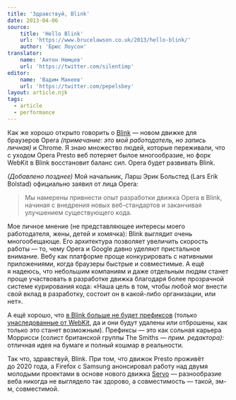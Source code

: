 ```yaml
---
title: 'Здравствуй, Blink'
date: 2013-04-06
source:
    title: 'Hello Blink'
    url: 'https://www.brucelawson.co.uk/2013/hello-blink/'
    author: 'Брюс Лоусон'
translator:
    name: 'Антон Немцев'
    url: 'https://twitter.com/silentimp'
editor:
    name: 'Вадим Макеев'
    url: 'https://twitter.com/pepelsbey'
layout: article.njk
tags:
  - article
  - performance
---
```


Как же хорошо открыто говорить о [Blink](http://blog.chromium.org/2013/04/blink-rendering-engine-for-chromium.html) — новом движке для браузеров Opera _(примечание: это мой работодатель, но запись личная)_ и Сhrome. Я знаю множество людей, которые переживали, что с уходом Opera Presto веб потеряет былое многообразие, но форк WebKit в Blink восстановит баланс сил. Opera будет развивать Blink.

_(Добавлено позднее)_ Мой начальник, Ларш Эрик Больстед (Lars Erik Bolstad) официально заявил от лица Opera:

> Мы намерены привнести опыт разработки движка Opera в Blink, начиная с внедрения новых веб-стандартов и заканчивая улучшением существующего кода.

Мое личное мнение (не представляющее интересы моего работодателя, жены, детей и хомячка): Blink выглядит очень многообещающе. Его архитектура позволяет увеличить скорость работы — то, чему Opera и Google давно уделяют пристальное внимание. Вебу как платформе проще конкурировать с нативными приложениями, когда браузеры быстрые и совместимые. А ещё я надеюсь, что небольшим компаниям и даже отдельным людям станет проще участвовать в разработке движка благодаря более прозрачной системе курирования кода: «Наша цель в том, чтобы любой мог внести свой вклад в разработку, состоит он в какой-либо организации, или нет».

А ещё хорошо, что [в Blink больше не будет префиксов](http://www.chromium.org/blink#vendor-prefixes) (только [унаследованные от WebKit](http://www.chromium.org/blink/developer-faq#TOC-Will-we-see-a--chrome--vendor-prefix-now-), да и они будут удалены или отброшены, как только это станет возможным). Префиксы — это как сольная карьера Моррисси (солист британской группы The Smiths — _прим. редактора):_ отличная идея на бумаге и полный кошмар в реальности.

Так что, здравствуй, Blink. При том, что движок Presto проживёт до 2020 года, а Firefox с Samsung анонсировал работу над двумя молодыми проектами в основе нового движка [Servo](https://blog.mozilla.org/blog/2013/04/03/mozilla-and-samsung-collaborate-on-next-generation-web-browser-engine/) — разнообразие веба никогда не выглядело так здорово, а совместимость — такой, эм-м, совместимой.
